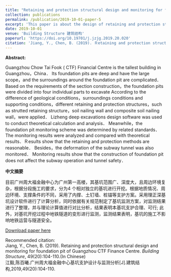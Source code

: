 ```yaml
---
title: "Retaining and protection structural design and monitoring for foundation pit of Guangzhou CTF Finance Centre (In Chinese)<br />广州周大福金融中心基坑支护设计与监测分析"
collection: publications
permalink: /publication/2019-10-01-paper-5
excerpt: 'This paper is about the design of retaining and protection structures for Guangzhou CTF Finance Centre<br />本论文是关于广州周大福金融中心的基坑支护设计'
date: 2019-10-01
venue: 'Building Structure 建筑结构'
paperurl: 'https://doi.org/10.19701/j.jzjg.2019.20.020'
citation: 'Jiang, Y., Chen, B. (2019). Ｒetaining and protection structural design and monitoring for foundation pit of Guangzhou CTF Finance Centre. <i>Building Structure</i>, 49(20):104-110.(In Chinese)<br />(江毅,陈百曦.广州周大福金融中心基坑支护设计与监测分析[J].建筑结构,2019,49(20):104-110.)'
---
```

**Abstract:**

Guangzhou Chow Tai Fook ( CTF) Financial Centre is the tallest building in Guangzhou，China． Its foundation pits are deep and have the large scope，and the surroundings around the foundation pit are complicated． Based on the requirements of the section construction，the foundation pits were divided into four individual parts to excavate According to the difference of geological conditions，surroundings conditions and supporting conditions，different retaining and protection structures，such as strutted retaining structure，soil nailing wall and composite soil nailing wall，were applied． Lizheng deep excavations design software was used to conduct theoretical calculation and analysis． Meanwhile，the foundation pit monitoring scheme was determined by related standards． The monitoring results were analyzed and compared with theoretical results．Ｒesults show that the retaining and protection methods are reasonable． Besides，the deformation of the subway tunnel was also monitored． Monitoring results show that the construction of foundation pit does not affect the subway operation and tunnel safety．

**中文摘要**

目前广州周大福金融中心为广州第一高楼，其基坑范围广、深度大，且周边环境复杂，根据分段施工的要求，分为4 个相对独立的基坑进行开挖。根据地质情况、周边环境、支撑条件的不同，采用了内撑、土钉墙、桩锚等支护方案。采用理正深基坑设计软件进行了计算分析，同时依据有关规范制定了基坑监测方案，对监测结果进行了整理，并与理论计算值进行对比分析，结果表明本基坑支护合理、可行; 此外，对基坑开挖过程中地铁隧道的变形进行监测，监测结果表明，基坑的施工不影响地铁运营与隧道安全。

[Download paper here](http://baixi-chen.github.io/files/广州周大福金融中心基坑支护设计与监测分析_江毅.pdf)

Recommended citation:<br />Jiang, Y., Chen, B. (2019). Retaining and protection structural design and monitoring for foundation pit of Guangzhou CTF Finance Centre. <i>Building Structure</i>, 49(20):104-110.(In Chinese)<br />江毅,陈百曦.广州周大福金融中心基坑支护设计与监测分析[J].建筑结构,2019,49(20):104-110.
